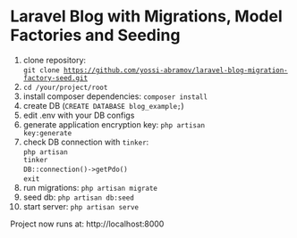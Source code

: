 # Laravel Blog with Migrations, Model Factories and Seeding

1) clone repository:<br>
<code>git clone https://github.com/yossi-abramov/laravel-blog-migration-factory-seed.git</code>
2) <code>cd /your/project/root</code>
3) install composer dependencies:
<code>composer install</code>
4) create DB (<code>CREATE DATABASE blog_example;</code>)
5) edit .env with your DB configs
6) generate application encryption key:
<code>php artisan key:generate</code>
7) check DB connection with <code>tinker</code>:<br>
<code>php artisan tinker</code><br>
<code>DB::connection()->getPdo()</code><br>
<code>exit</code>
8) run migrations:
<code>php artisan migrate</code> 
9) seed db:
<code>php artisan db:seed</code>
10) start server:
<code>php artisan serve</code>

Project now runs at: http://localhost:8000
